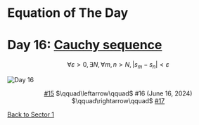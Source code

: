# Equation of The Day

# Day 16: [Cauchy sequence](https://en.wikipedia.org/wiki/Cauchy_sequence)

$$\forall\varepsilon>0,\exists N,\forall m,n>N,|s_m-s_n|<\varepsilon$$

<picture><img alt="Day 16" src="0016.png"></picture>

<center><a href="0015.html">#15</a> $\qquad\leftarrow\qquad$ #16 (June 16, 2024) $\qquad\rightarrow\qquad$ <a href="0017.html">#17</a></center>

[Back to Sector 1](../0-63.md)
